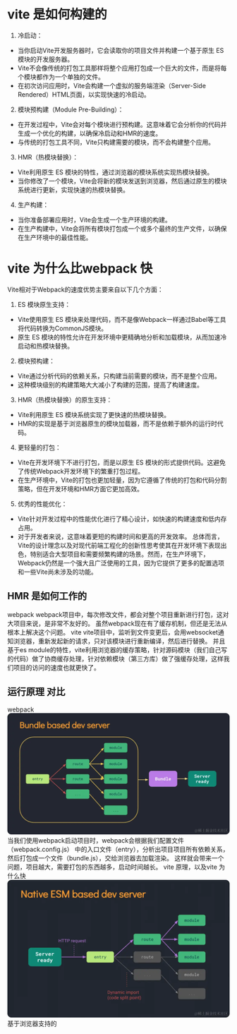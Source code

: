 # vite 是如何构建的
1. 冷启动：

* 当你启动Vite开发服务器时，它会读取你的项目文件并构建一个基于原生 ES 模块的开发服务器。
* Vite不会像传统的打包工具那样将整个应用打包成一个巨大的文件，而是将每个模块都作为一个单独的文件。
* 在初次访问应用时，Vite会构建一个虚拟的服务端渲染（Server-Side Rendered）HTML页面，以实现快速的冷启动。
2. 模块预构建（Module Pre-Building）：

* 在开发过程中，Vite会对每个模块进行预构建。这意味着它会分析你的代码并生成一个优化的构建，以确保冷启动和HMR的速度。
* 与传统的打包工具不同，Vite只构建需要的模块，而不会构建整个应用。
3. HMR（热模块替换）：

* Vite利用原生 ES 模块的特性，通过浏览器的模块系统实现热模块替换。
* 当你修改了一个模块，Vite会将新的模块发送到浏览器，然后通过原生的模块系统进行更新，实现快速的热模块替换。
4. 生产构建：

* 当你准备部署应用时，Vite会生成一个生产环境的构建。
* 在生产构建中，Vite会将所有模块打包成一个或多个最终的生产文件，以确保在生产环境中的最佳性能。


# vite 为什么比webpack 快
Vite相对于Webpack的速度优势主要来自以下几个方面：

1. ES 模块原生支持：

* Vite使用原生 ES 模块来处理代码，而不是像Webpack一样通过Babel等工具将代码转换为CommonJS模块。
* 原生 ES 模块的特性允许在开发环境中更精确地分析和加载模块，从而加速冷启动和热模块替换。
2. 模块预构建：

* Vite通过分析代码的依赖关系，只构建当前需要的模块，而不是整个应用。
* 这种模块级别的构建策略大大减小了构建的范围，提高了构建速度。
3. HMR（热模块替换）的原生支持：

* Vite利用原生 ES 模块系统实现了更快速的热模块替换。
* HMR的实现是基于浏览器原生的模块加载器，而不是依赖于额外的运行时代码。
4. 更轻量的打包：

* Vite在开发环境下不进行打包，而是以原生 ES 模块的形式提供代码。这避免了传统Webpack开发环境下的繁重打包过程。
* 在生产环境中，Vite的打包也更加轻量，因为它遵循了传统的打包和代码分割策略，但在开发环境和HMR方面它更加高效。
5. 优秀的性能优化：

* Vite针对开发过程中的性能优化进行了精心设计，如快速的构建速度和低内存占用。
* 对于开发者来说，这意味着更短的构建时间和更高的开发效率。
总体而言，Vite的设计理念以及对现代前端工程化的创新性思考使其在开发环境下表现出色，特别适合大型项目和需要频繁构建的场景。然而，在生产环境下，Webpack仍然是一个强大且广泛使用的工具，因为它提供了更多的配置选项和一些Vite尚未涉及的功能。

## HMR 是如何工作的
webpack
webpack项目中，每次修改文件，都会对整个项目重新进行打包，这对大项目来说，是非常不友好的。
虽然webpack现在有了缓存机制，但还是无法从根本上解决这个问题。
vite
vite项目中，监听到文件变更后，会用websocket通知浏览器，重新发起新的请求，只对该模块进行重新编译，然后进行替换。
并且基于es module的特性，vite利用浏览器的缓存策略，针对源码模块（我们自己写的代码）做了协商缓存处理，针对依赖模块（第三方库）做了强缓存处理，这样我们项目的访问的速度也就更快了。


## 运行原理  对比
webpack
![Alt text](image.png)
当我们使用webpack启动项目时，webpack会根据我们配置文件（webpack.config.js） 中的入口文件（entry），分析出项目项目所有依赖关系，然后打包成一个文件（bundle.js），交给浏览器去加载渲染。
这样就会带来一个问题，项目越大，需要打包的东西越多，启动时间越长。
vite 原理，以及vite 为什么快
![Alt text](image-1.png)
基于浏览器支持的 <script type='module'>, 浏览器遇到import引用时，自动发起http请求，加载对应的模块
vite也正是利用了ES module这个特性，使用vite运行项目时，首先会用esbuild进行预构建，将所有模块转换为es module，不需要对我们整个项目进行编译打包，而是在浏览器需要加载某个模块时，拦截浏览器发出的请求，根据请求进行按需编译，然后返回给浏览器。

## 构建方式  对比
webpack
webpack是基于nodejs运行的，但js只能单线程运行，无法利用多核CPU的优势，当项目越来越大时，构建速度也就越来越慢了。
vite
vite预构建与按需编译的过程，都是使用esbuild完成的。
esbuild是用go语言编写的，可以充分利用多核CPU的优势，所以vite开发环境下的预构建与按需编译速度，都是非常快的。


## vite 基本配置
```js
import { defineConfig } from 'vite';

export default defineConfig({
  // 基本配置
  root: './',
  // 入口文件
  entry: './main.js',
  // 输出文件
  output: {
    filename: 'bundle.js',
  },
  // 模块解析器
  resolve: {
    extensions: ['.js', '.ts', '.vue'],
  },
  // 模块打包器
  build: {
    target: 'esnext',
  },
  // 开发服务器配置
  server: {
    port: 3000,
    // 开启热重载
    hot: true,
    // 开启 HMR
    hmr: true,
  },
  // 构建配置
  build: {
    // 输出文件格式
    format: 'esm',
    // 文件压缩
    minify: true,
    // 代码分割
    chunkSize: 10000,
  },
  // 环境变量配置
  env: {
    // 在开发环境中使用 DEBUG 变量
    DEBUG: process.env.NODE_ENV === 'development' ? 'true' : 'false',
  },
  // 其他配置
  plugins: [
    // 添加一个插件
    {
      name: 'my-plugin',
      // 配置插件
      options: {
        // ...
      },
    },
  ],
});

```


